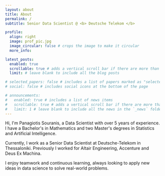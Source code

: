 ```yaml
---
layout: about
title: About
permalink: /
subtitle: Senior Data Scientist @ <b> Deutsche Telekom </b>

profile:
  align: right
  image: prof_pic.jpg
  image_circular: false # crops the image to make it circular
  more_info: 

latest_posts:
  enabled: true
  scrollable: true # adds a vertical scroll bar if there are more than 3 new posts items
  limit: # leave blank to include all the blog posts

# selected_papers: false # includes a list of papers marked as "selected={true}"
# social: false # includes social icons at the bottom of the page

# announcements:
#   enabled: true # includes a list of news items
#   scrollable: true # adds a vertical scroll bar if there are more than 3 news items
#   limit: 1 # leave blank to include all the news in the `_news` folder
---
```


Hi, I'm Panagiotis Souranis, a Data Scientist with over 5 years of experience. I have a Bachelor's in Mathematics and two Master's degrees in Statistics and Artificial Intelligence. 

Currently, I work as a Senior Data Scientist at Deutsche-Telekom in Thessaloniki. Previously I worked for Altair Engineering, Accenture and Deus Ex Machina.

I enjoy teamwork and continuous learning, always looking to apply new ideas in data science to solve real-world problems.
